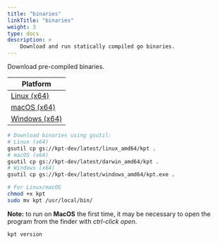 ```yaml
---
title: "binaries"
linkTitle: "binaries"
weight: 3
type: docs
description: >
    Download and run statically compiled go binaries.
---
```


Download pre-compiled binaries.

| Platform
| ------------------------
| [Linux (x64)][linux]
| [macOS (x64)][darwin]
| [Windows (x64)][windows]

```sh
# Download binaries using gsutil:
# Linux (x64)
gsutil cp gs://kpt-dev/latest/linux_amd64/kpt .
# macOS (x64)
gsutil cp gs://kpt-dev/latest/darwin_amd64/kpt .
# Windows (x64)
gsutil cp gs://kpt-dev/latest/windows_amd64/kpt.exe .

# For Linux/macOS
chmod +x kpt
sudo mv kpt /usr/local/bin/
```

**Note:** to run on **MacOS** the first time, it may be necessary to open the
program from the finder with *ctrl-click open*.

```sh
kpt version
```

[linux]: https://storage.googleapis.com/kpt-dev/latest/linux_amd64/kpt
[darwin]: https://storage.googleapis.com/kpt-dev/latest/darwin_amd64/kpt
[windows]: https://storage.googleapis.com/kpt-dev/latest/windows_amd64/kpt.exe
